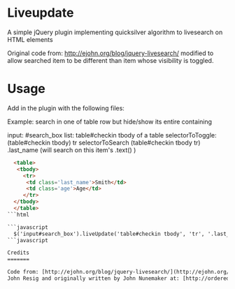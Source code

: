 Liveupdate
==========

A simple jQuery plugin implementing quicksilver algorithm to livesearch on HTML elements

Original code from: http://ejohn.org/blog/jquery-livesearch/
modified to allow searched item to be different than item 
whose visibility is toggled.

Usage
==========

Add in the plugin with the following files:

  <script type="text/javascript" src="jquery.liveupdate/quicksilver.js"></script>                            
  <script type="text/javascript" src="jquery.liveupdate/jquery.liveupdate.js"></script>  

Example:           search in one <td> of table row but hide/show its entire containing <tr>

input:             #search_box
list:              table#checkin tbody of a table
selectorToToggle:  (table#checkin tbody) tr 
selectorToSearch   (table#checkin tbody tr) .last_name (will search on this item's .text() )

```html
  <table>
   <tbody>
     <tr>
      <td class='last_name'>Smith</td>
      <td class='age'>Age</td>
     </tr>
  </tbody>
  </table>
```html

```javascript
  $('input#search_box').liveUpdate('table#checkin tbody', 'tr', '.last_name')
```javascript

Credits
=======

Code from: [http://ejohn.org/blog/jquery-livesearch/](http://ejohn.org/blog/jquery-livesearch/) 
John Resig and originally written by John Nunemaker at: [http://orderedlist.com/our-writing/blog/articles/live-search-with-quicksilver-style-for-jquery/](http://orderedlist.com/our-writing/blog/articles/live-search-with-quicksilver-style-for-jquery/)